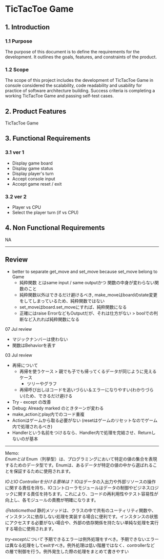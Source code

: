 # TicTacToe Game

## 1. Introduction
### 1.1 Purpose
The purpose of this document is to define the requirements for the development. It outlines the goals, features, and constraints of the product.

### 1.2 Scope
The scope of this project includes the development of TicTacToe Game in console considered the scalability, code readability and usability for practice of software architecture building.
Success criteria is completing a working TicTacToe Game and passing self-test cases.

## 2. Product Features
TicTacToe Game

## 3. Functional Requirements
### 3.1 ver 1
* Display game board
* Display game status
* Display player's turn
* Accept console input
* Accept game reset / exit
### 3.2 ver 2
* Player vs CPU
* Select the player turn (if vs CPU)

## 4. Non Functional Requirements
NA

--------
## Review

* better to  separate get_move and set_move because set_move belong to Game
    *  純粋関数 とはsame input / same outputかつ 関数の中身が変わらない関数のこと
    * 純粋関数以外はできるだけ避けるべき, make_moveはboardのstate変更をしてしまっているため、純粋関数ではない
    * set_moveはboard.set_moveにすれば、純粋関数になる
    * 正確にはraise ErrorなどもOutputだが、それは仕方がない > boolでの判断など入れれば純粋関数になる

07 Jul review
* マジックナンバーは使わない
* 関数はBehaviorを表す

03 Jul review
* 再帰について
    * 再帰を使うケース > 親でも子でも帰ってくるデータが同じように見えるケース
        * ツリーやグラフ
    * 再帰呼び出しはコードを追いづらい＆エラーになりやすい(わかりづらい)ため、できるだけ避ける
* Try - except の改善
* Debug: Already marked のときターンが変わる
* make_actionとplay内でのコード重複
* Actionはゲームから取る必要がない (resetはゲームのリセットなのでゲーム内で処理されるべき)
* Handlerという名前をつけるなら、Handler内で処理を完結させ、Returnしないのが基本


--------

Memo:  
*Enumとは*
Enum（列挙型）は、プログラミングにおいて特定の値の集合を表現するためのデータ型です。Enumは、あるデータが特定の値の中から選ばれることを保証するために使用されます。  

*IOとIO Controllerを分ける意味は？*
IOはデータの入出力や外部リソースの操作に関する責任を持ち、IOコントローラモジュールはデータの制御やビジネスロジックに関する責任を持ちます。これにより、コードの再利用性やテスト容易性が向上し、各モジュールの責務が明確になります。  

*＠staticmethod*
静的メソッドは、クラスの中で共有のユーティリティ関数や、インスタンスに依存しない処理を実装する場合に便利です。インスタンスの状態にアクセスする必要がない場合や、外部の依存関係を持たない単純な処理を実行する場合に使用されます。

*try-exceptについて*
予期できるエラーは例外処理をすべき。予期できないエラーは異なる処理をしてexitすべき。例外処理は低い階層ではなく、controllerなどの層で制御を行う。例外発生した際の処理をまとめて書きやすい